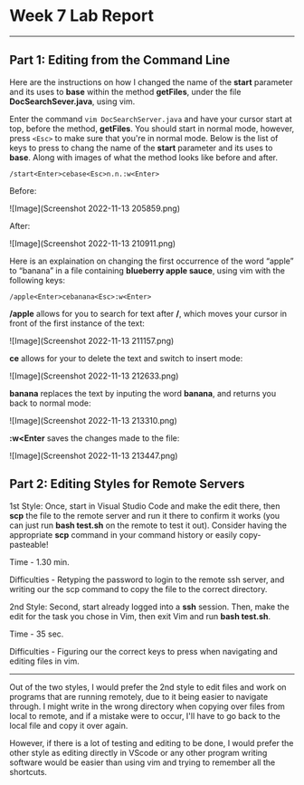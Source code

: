 # Week 7 Lab Report

---

## Part 1: Editing from the Command Line

Here are the instructions on how I changed the name of the **start** parameter and its uses to **base** 
within the method **getFiles**, under the file **DocSearchSever.java**, using vim.

Enter the command `vim DocSearchServer.java` and have your cursor start at top, before the method,
**getFiles**. You should start in normal mode, however, press `<Esc>` to make sure that you're in normal mode. 
Below is the list of keys to press to chang the name of the **start** parameter and its uses to **base**. 
Along with images of what the method looks like before and after. 

`/start<Enter>cebase<Esc>n.n.:w<Enter>`

Before: 

![Image](Screenshot 2022-11-13 205859.png)

After:

![Image](Screenshot 2022-11-13 210911.png)

Here is an explaination on changing the first occurrence of the word “apple” to “banana” in a file containing 
**blueberry apple sauce**, using vim with the following keys: 

`/apple<Enter>cebanana<Esc>:w<Enter>`

**/apple<Enter>** allows for you to search for text after **/**, which moves your cursor in front
of the first instance of the text:

![Image](Screenshot 2022-11-13 211157.png)

**ce**  allows for your to delete the text and switch to insert mode:

![Image](Screenshot 2022-11-13 212633.png)

**banana<Esc>** replaces the text by inputing the word **banana**, and 
**<Esc>** returns you back to normal mode:

![Image](Screenshot 2022-11-13 213310.png)

**:w<Enter** saves the changes made to the file:

![Image](Screenshot 2022-11-13 213447.png)

## Part 2: Editing Styles for Remote Servers

1st Style:
Once, start in Visual Studio Code and make the edit there, then **scp** the file to the remote server and run it there 
to confirm it works (you can just run **bash test.sh** on the remote to test it out). Consider having the appropriate 
**scp** command in your command history or easily copy-pasteable!

Time - 1.30 min.

Difficulties - Retyping the password to login to the remote ssh server, and writing our the scp command to copy
the file to the correct directory.

2nd Style:
Second, start already logged into a **ssh** session. Then, make the edit for the task you chose in Vim, 
then exit Vim and run **bash test.sh**.

Time - 35 sec.

Difficulties - Figuring our the correct keys to press when navigating and editing files in vim.

---

Out of the two styles, I would prefer the 2nd style to edit files and work on programs that are running remotely,
due to it being easier to navigate through. I might write in the wrong directory when copying over files from
local to remote, and if a mistake were to occur, I'll have to go back to the local file and copy it over again.

However, if there is a lot of testing and editing to be done, I would prefer the other style as editing directly
in VScode or any other program writing software would be easier than using vim and trying to remember all the shortcuts.